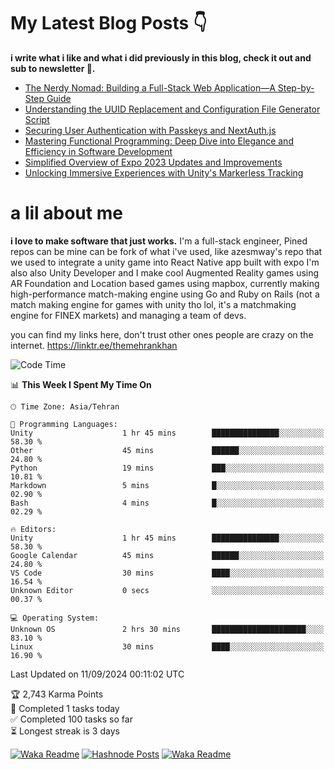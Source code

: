 # My Latest Blog Posts 👇
**i write what i like and what i did previously in this blog, check it out and sub to newsletter 🫡.**

<!-- HASHNODE_BLOG:START -->
- [The Nerdy Nomad: Building a Full-Stack Web Application—A Step-by-Step Guide](https://themehrankhan.hashnode.dev/the-nerdy-nomad-building-a-full-stack-web-applicationa-step-by-step-guide)
- [Understanding the UUID Replacement and Configuration File Generator Script](https://themehrankhan.hashnode.dev/understanding-the-uuid-replacement-and-configuration-file-generator-script)
- [Securing User Authentication with Passkeys and NextAuth.js](https://themehrankhan.hashnode.dev/securing-user-authentication-with-passkeys-and-nextauthjs)
- [Mastering Functional Programming: Deep Dive into Elegance and Efficiency in Software Development](https://themehrankhan.hashnode.dev/mastering-functional-programming-deep-dive-into-elegance-and-efficiency-in-software-development)
- [Simplified Overview of Expo 2023 Updates and Improvements](https://themehrankhan.hashnode.dev/expo-2023-updates-and-features-summary)
- [Unlocking Immersive Experiences with Unity's Markerless Tracking](https://themehrankhan.hashnode.dev/unlocking-immersive-experiences-with-unitys-markerless-tracking)

<!-- HASHNODE_BLOG:END -->

# a lil about me
**i love to make  software that just works.**
I'm a full-stack engineer, Pined repos can be mine can be fork of what i've used, like azesmway's repo that we used to integrate a unity game into React Native app built with expo I'm also also Unity Developer and I make cool Augmented Reality games using AR Foundation and Location based games using mapbox, currently making high-performance match-making engine using Go and Ruby on Rails (not a match making engine for games with unity tho lol, it's a matchmaking engine for FINEX markets) and managing a team of devs.

you can find my links here, don't trust other ones people are crazy on the internet.
https://linktr.ee/themehrankhan

<!--START_SECTION:waka-->
![Code Time](http://img.shields.io/badge/Code%20Time-618%20hrs%2046%20mins-blue)

📊 **This Week I Spent My Time On** 

```text
🕑︎ Time Zone: Asia/Tehran

💬 Programming Languages: 
Unity                    1 hr 45 mins        ███████████████░░░░░░░░░░   58.30 % 
Other                    45 mins             ██████░░░░░░░░░░░░░░░░░░░   24.80 % 
Python                   19 mins             ███░░░░░░░░░░░░░░░░░░░░░░   10.81 % 
Markdown                 5 mins              █░░░░░░░░░░░░░░░░░░░░░░░░   02.90 % 
Bash                     4 mins              █░░░░░░░░░░░░░░░░░░░░░░░░   02.29 % 

🔥 Editors: 
Unity                    1 hr 45 mins        ███████████████░░░░░░░░░░   58.30 % 
Google Calendar          45 mins             ██████░░░░░░░░░░░░░░░░░░░   24.80 % 
VS Code                  30 mins             ████░░░░░░░░░░░░░░░░░░░░░   16.54 % 
Unknown Editor           0 secs              ░░░░░░░░░░░░░░░░░░░░░░░░░   00.37 % 

💻 Operating System: 
Unknown OS               2 hrs 30 mins       █████████████████████░░░░   83.10 % 
Linux                    30 mins             ████░░░░░░░░░░░░░░░░░░░░░   16.90 % 
```


 Last Updated on 11/09/2024 00:11:02 UTC
<!--END_SECTION:waka-->

<!-- TODO-IST:START -->
🏆  2,743 Karma Points           
🌸  Completed 1 tasks today           
✅  Completed 100 tasks so far           
⏳  Longest streak is 3 days
<!-- TODO-IST:END -->

[![Waka Readme](https://github.com/TheMehranKhan/themehrankhan/actions/workflows/main.yml/badge.svg)](https://github.com/TheMehranKhan/themehrankhan/actions/workflows/main.yml)
[![Hashnode Posts](https://github.com/TheMehranKhan/themehrankhan/actions/workflows/hashnode.yml/badge.svg)](https://github.com/TheMehranKhan/themehrankhan/actions/workflows/hashnode.yml)
[![Waka Readme](https://github.com/TheMehranKhan/themehrankhan/actions/workflows/waka.yml/badge.svg)](https://github.com/TheMehranKhan/themehrankhan/actions/workflows/waka.yml)
